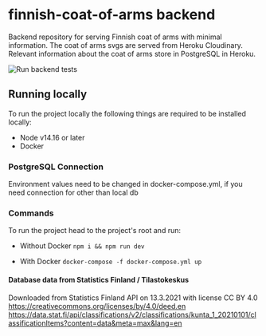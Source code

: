 # finnish-coat-of-arms backend

Backend repository for serving Finnish coat of arms with minimal information. The coat of arms svgs are served from Heroku Cloudinary. Relevant information about the coat of arms store in PostgreSQL in Heroku.

![Run backend tests](https://github.com/jaraisanen/finnish-coat-of-arms-backend/actions/workflows/tests-run.yml/badge.svg)

## Running locally

To run the project locally the following things are required to be installed locally:

* Node v14.16 or later
* Docker

### PostgreSQL Connection

Environment values need to be changed in docker-compose.yml, if you need connection for other than local db

### Commands

To run the project head to the project's root and run:

* Without Docker
`npm i && npm run dev`

* With Docker
`docker-compose -f docker-compose.yml up`

 #### Database data from Statistics Finland / Tilastokeskus

 Downloaded from Statistics Finland API on 13.3.2021 with 
 license CC BY 4.0 https://creativecommons.org/licenses/by/4.0/deed.en
 https://data.stat.fi/api/classifications/v2/classifications/kunta_1_20210101/classificationItems?content=data&meta=max&lang=en 
 
 